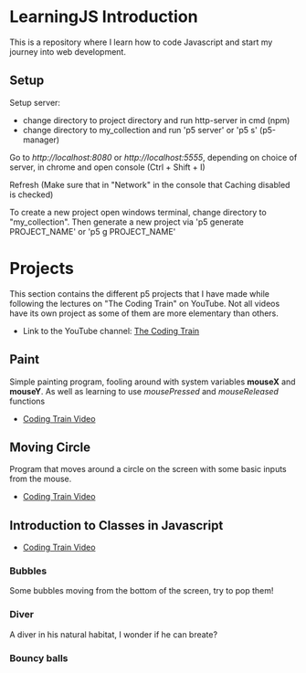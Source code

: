 # LearningJS Introduction

This is a repository where I learn how to code Javascript and start my journey
into web development.
## Setup

Setup server:
* change directory to project directory and run http-server in cmd (npm)
* change directory to my_collection and run 'p5 server' or 'p5 s' (p5-manager)

Go to *http://localhost:8080* or *http://localhost:5555*, depending on choice of server, in chrome and open console
(Ctrl + Shift + I)

Refresh (Make sure that in "Network" in the console that Caching disabled is checked)

To create a new project open windows terminal, change directory to "my_collection". Then generate a new project via 'p5 generate PROJECT_NAME' or 'p5 g PROJECT_NAME'

# Projects

This section contains the different p5 projects that I have made while following the lectures on "The Coding Train" on YouTube. Not all videos have its own project as some of them are more elementary than others.

* Link to the YouTube channel: [The Coding Train](https://www.youtube.com/channel/UCvjgXvBlbQiydffZU7m1_aw)

## Paint

Simple painting program, fooling around with system variables **mouseX** and **mouseY**. As well as learning to use *mousePressed* and *mouseReleased* functions

* [Coding Train Video](https://www.youtube.com/watch?v=RnS0YNuLfQQ&index=6&list=PLRqwX-V7Uu6Zy51Q-x9tMWIv9cueOFTFA)

## Moving Circle

Program that moves around a circle on the screen with some basic inputs from the mouse.

* [Coding Train Video](https://www.youtube.com/watch?v=Bn_B3T_Vbxs&list=PLRqwX-V7Uu6Zy51Q-x9tMWIv9cueOFTFA&index=7)

## Introduction to Classes in Javascript

* [Coding Train Video](https://www.youtube.com/watch?v=T-HGdc8L-7w&index=21&list=PLRqwX-V7Uu6Zy51Q-x9tMWIv9cueOFTFA)

### Bubbles

Some bubbles moving from the bottom of the screen, try to pop them!

### Diver

A diver in his natural habitat, I wonder if he can breate?

### Bouncy balls
